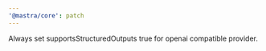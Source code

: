 ```yaml
---
'@mastra/core': patch
---
```


Always set supportsStructuredOutputs true for openai compatible provider.
